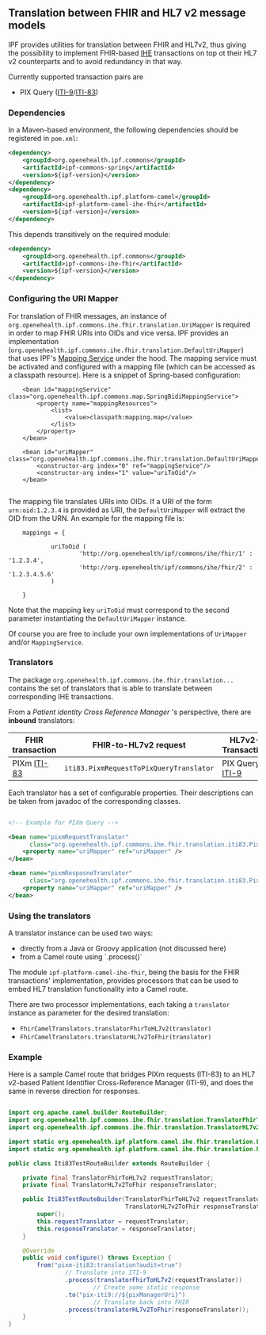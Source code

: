 ## Translation between FHIR and HL7 v2 message models

IPF provides utilities for translation between FHIR and HL7v2, thus giving the possibility to implement FHIR-based [IHE] transactions
on top ot their HL7 v2 counterparts and to avoid redundancy in that way.

Currently supported transaction pairs are

* PIX Query ([ITI-9]/[ITI-83])


### Dependencies

In a Maven-based environment, the following dependencies should be registered in `pom.xml`:

```xml
<dependency>
    <groupId>org.openehealth.ipf.commons</groupId>
    <artifactId>ipf-commons-spring</artifactId>
    <version>${ipf-version}</version>
</dependency>
<dependency>
    <groupId>org.openehealth.ipf.platform-camel</groupId>
    <artifactId>ipf-platform-camel-ihe-fhir</artifactId>
    <version>${ipf-version}</version>
</dependency>
```

This depends transitively on the required module:

```xml
<dependency>
    <groupId>org.openehealth.ipf.commons</groupId>
    <artifactId>ipf-commons-ihe-fhir</artifactId>
    <version>${ipf-version}</version>
</dependency>
```


### Configuring the URI Mapper

For translation of FHIR messages, an instance of `org.openehealth.ipf.commons.ihe.fhir.translation.UriMapper` is required
in order to map FHIR URIs into OIDs and vice versa. IPF provides an implementation (`org.openehealth.ipf.commons.ihe.fhir.translation.DefaultUriMapper`)
that uses IPF's [Mapping Service] under the hood. The mapping service must be activated and configured with a mapping
file (which can be accessed as a classpath resource). Here is a snippet of Spring-based configuration:

```
    <bean id="mappingService" class="org.openehealth.ipf.commons.map.SpringBidiMappingService">
        <property name="mappingResources">
            <list>
                <value>classpath:mapping.map</value>
            </list>
        </property>
    </bean>

    <bean id="uriMapper" class="org.openehealth.ipf.commons.ihe.fhir.translation.DefaultUriMapper">
        <constructor-arg index="0" ref="mappingService"/>
        <constructor-arg index="1" value="uriToOid"/>
    </bean>
    
```

The mapping file translates URIs into OIDs. If a URI of the form `urn:oid:1.2.3.4` is provided as URI, the
`DefaultUriMapper` will extract the OID from the URN. An example for the mapping file is:

```
    mappings = {
    
            uriToOid (
                    'http://org.openehealth/ipf/commons/ihe/fhir/1' : '1.2.3.4',
                    'http://org.openehealth/ipf/commons/ihe/fhir/2' : '1.2.3.4.5.6'
            )
    
    }
```

Note that the mapping key `uriToOid` must correspond to the second parameter instantiating the `DefaultUriMapper`
instance.

Of course you are free to include your own implementations of `UriMapper` and/or `MappingService`.

### Translators

The package `org.openehealth.ipf.commons.ihe.fhir.translation...` contains the set of translators that is able to
translate between corresponding IHE transactions.

From a *Patient identity Cross Reference Manager* 's perspective, there are **inbound** translators:

| FHIR transaction       | FHIR-to-HL7v2 request                   | HL7v2-Transaction   | HL7v2-to-FHIR response
| -----------------------|-----------------------------------------|---------------------|----------------------------------
| PIXm [ITI-83]          | `iti83.PixmRequestToPixQueryTranslator` | PIX Query [ITI-9]   | `iti83.PixQueryResponseToPixmResponseTranslator`



Each translator has a set of configurable properties. Their descriptions can be taken from javadoc of the
corresponding classes. 

```xml

<!-- Example for PIXm Query -->

<bean name="pixmRequestTranslator"
      class="org.openehealth.ipf.commons.ihe.fhir.translation.iti83.PixmRequestToPixQueryTranslator">
    <property name="uriMapper" ref="uriMapper" />
</bean>

<bean name="pixmResposneTranslator"
      class="org.openehealth.ipf.commons.ihe.fhir.translation.iti83.PixQueryResponseToPixmResponseTranslator">
    <property name="uriMapper" ref="uriMapper" />
</bean>

```

### Using the translators

A translator instance can be used two ways:

* directly from a Java or Groovy application (not discussed here)
* from a Camel route using ´.process()`

The module `ipf-platform-camel-ihe-fhir`, being the basis for the FHIR transactions' implementation,
provides processors that can be used to embed HL7 translation functionality into a Camel route.

There are two processor implementations, each taking a `translator` instance as parameter for the desired translation:

* `FhirCamelTranslators.translatorFhirToHL7v2(translator)`
* `FhirCamelTranslators.translatorHL7v2ToFhir(translator)`


### Example

Here is a sample Camel route that bridges PIXm requests (ITI-83) to an HL7 v2-based Patient Identifier
Cross-Reference Manager (ITI-9), and does the same in reverse direction for responses.


```java

import org.apache.camel.builder.RouteBuilder;
import org.openehealth.ipf.commons.ihe.fhir.translation.TranslatorFhirToHL7v2;
import org.openehealth.ipf.commons.ihe.fhir.translation.TranslatorHL7v2ToFhir;

import static org.openehealth.ipf.platform.camel.ihe.fhir.translation.FhirCamelTranslators.translatorFhirToHL7v2;
import static org.openehealth.ipf.platform.camel.ihe.fhir.translation.FhirCamelTranslators.translatorHL7v2ToFhir;

public class Iti83TestRouteBuilder extends RouteBuilder {

    private final TranslatorFhirToHL7v2 requestTranslator;
    private final TranslatorHL7v2ToFhir responseTranslator;

    public Iti83TestRouteBuilder(TranslatorFhirToHL7v2 requestTranslator, 
                                 TranslatorHL7v2ToFhir responseTranslator) {
        super();
        this.requestTranslator = requestTranslator;
        this.responseTranslator = responseTranslator;
    }

    @Override
    public void configure() throws Exception {
        from("pixm-iti83:translation?audit=true")
                // Translate into ITI-9
                .process(translatorFhirToHL7v2(requestTranslator))
                        // Create some static response
                .to("pix-iti9://${pixManagerUri}")
                        // Translate back into FHIR
                .process(translatorHL7v2ToFhir(responseTranslator));
    }
}

```

[ITI-9]: ../ipf-platform-camel-ihe-mllp/iti9.html
[ITI-83]: ../ipf-platform-camel-ihe-fhir/iti83.html

[Mapping Service]: ../ipf-commons-map/index.html

[IHE]: http://www.ihe.net